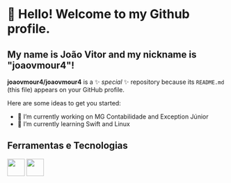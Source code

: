 # 👋 Hello! Welcome to my Github profile.
## My name is João Vitor and my nickname is "joaovmour4"!


**joaovmour4/joaovmour4** is a ✨ _special_ ✨ repository because its `README.md` (this file) appears on your GitHub profile.

Here are some ideas to get you started:

- 🔭 I’m currently working on MG Contabilidade and Exception Júnior
- 🌱 I’m currently learning Swift and Linux

## Ferramentas e Tecnologias

<img loading="lazy" src="https://cdn.jsdelivr.net/gh/devicons/devicon/icons/git/git-original.svg" width="40" height="40"/> <img src="https://cdn.jsdelivr.net/gh/devicons/devicon@latest/icons/nodejs/nodejs-plain-wordmark.svg" width="40" height="40"/>


